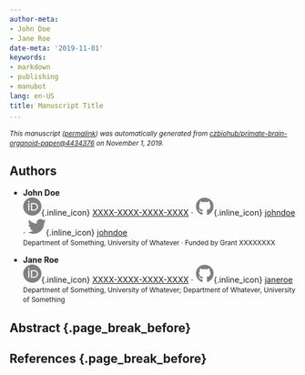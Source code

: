 ```yaml
---
author-meta:
- John Doe
- Jane Roe
date-meta: '2019-11-01'
keywords:
- markdown
- publishing
- manubot
lang: en-US
title: Manuscript Title
...
```







<small><em>
This manuscript
([permalink](https://czbiohub.github.io/primate-brain-organoid-paper/v/44343767ea7781a90af0d7838c43144c046aba99/))
was automatically generated
from [czbiohub/primate-brain-organoid-paper@4434376](https://github.com/czbiohub/primate-brain-organoid-paper/tree/44343767ea7781a90af0d7838c43144c046aba99)
on November 1, 2019.
</em></small>

## Authors



+ **John Doe**<br>
    ![ORCID icon](images/orcid.svg){.inline_icon}
    [XXXX-XXXX-XXXX-XXXX](https://orcid.org/XXXX-XXXX-XXXX-XXXX)
    · ![GitHub icon](images/github.svg){.inline_icon}
    [johndoe](https://github.com/johndoe)
    · ![Twitter icon](images/twitter.svg){.inline_icon}
    [johndoe](https://twitter.com/johndoe)<br>
  <small>
     Department of Something, University of Whatever
     · Funded by Grant XXXXXXXX
  </small>

+ **Jane Roe**<br>
    ![ORCID icon](images/orcid.svg){.inline_icon}
    [XXXX-XXXX-XXXX-XXXX](https://orcid.org/XXXX-XXXX-XXXX-XXXX)
    · ![GitHub icon](images/github.svg){.inline_icon}
    [janeroe](https://github.com/janeroe)<br>
  <small>
     Department of Something, University of Whatever; Department of Whatever, University of Something
  </small>



## Abstract {.page_break_before}




## References {.page_break_before}

<!-- Explicitly insert bibliography here -->
<div id="refs"></div>

